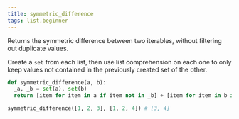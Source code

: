 ```yaml
---
title: symmetric_difference
tags: list,beginner
---
```


Returns the symmetric difference between two iterables, without filtering out duplicate values.

Create a `set` from each list, then use list comprehension on each one to only keep values not contained in the previously created set of the other.

```py
def symmetric_difference(a, b):
  _a, _b = set(a), set(b)
  return [item for item in a if item not in _b] + [item for item in b if item not in _a]
```

```py
symmetric_difference([1, 2, 3], [1, 2, 4]) # [3, 4]
```
